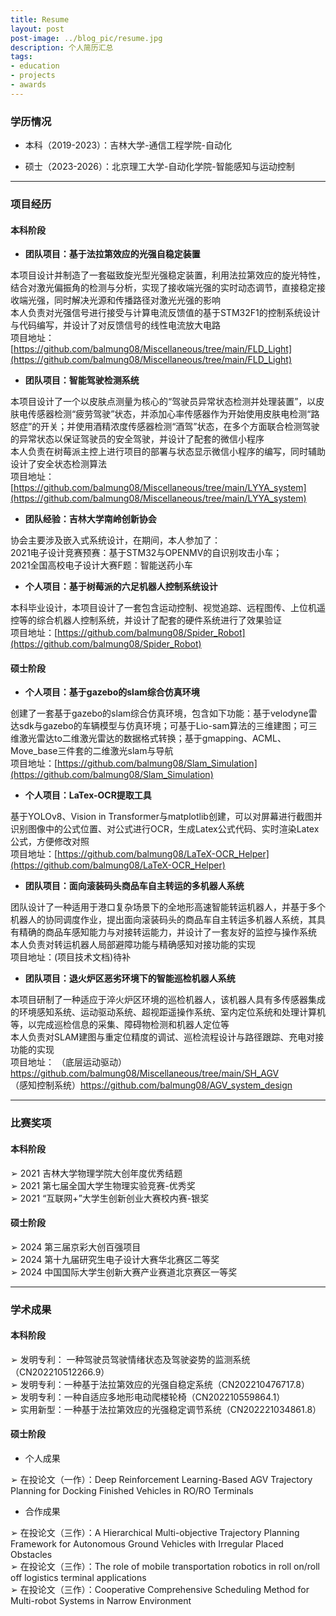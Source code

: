 ```yaml
---
title: Resume
layout: post
post-image: ../blog_pic/resume.jpg
description: 个人简历汇总
tags:
- education
- projects
- awards
---
```

### 学历情况
* 本科（2019-2023）：吉林大学-通信工程学院-自动化

* 硕士（2023-2026）：北京理工大学-自动化学院-智能感知与运动控制

-----------------
### 项目经历

#### 本科阶段

* **团队项目：基于法拉第效应的光强自稳定装置**

本项目设计并制造了一套磁致旋光型光强稳定装置，利用法拉第效应的旋光特性，结合对激光偏振角的检测与分析，实现了接收端光强的实时动态调节，直接稳定接收端光强，同时解决光源和传播路径对激光光强的影响<br>
本人负责对光强信号进行接受与计算电流反馈值的基于STM32F1的控制系统设计与代码编写，并设计了对反馈信号的线性电流放大电路<br>
项目地址：[https://github.com/balmung08/Miscellaneous/tree/main/FLD_Light](https://github.com/balmung08/Miscellaneous/tree/main/FLD_Light)

* **团队项目：智能驾驶检测系统**

本项目设计了一个以皮肤点测量为核心的“驾驶员异常状态检测并处理装置”，以皮肤电传感器检测“疲劳驾驶”状态，并添加心率传感器作为开始使用皮肤电检测“路怒症”的开关；并使用酒精浓度传感器检测“酒驾”状态，在多个方面联合检测驾驶的异常状态以保证驾驶员的安全驾驶，并设计了配套的微信小程序<br>
本人负责在树莓派主控上进行项目的部署与状态显示微信小程序的编写，同时辅助设计了安全状态检测算法<br>
项目地址：[https://github.com/balmung08/Miscellaneous/tree/main/LYYA_system](https://github.com/balmung08/Miscellaneous/tree/main/LYYA_system)


* **团队经验：吉林大学南岭创新协会**

协会主要涉及嵌入式系统设计，在期间，本人参加了：<br>
2021电子设计竞赛预赛：基于STM32与OPENMV的自识别攻击小车；<br>
2021全国高校电子设计大赛F题：智能送药小车

* **个人项目：基于树莓派的六足机器人控制系统设计**

本科毕业设计，本项目设计了一套包含运动控制、视觉追踪、远程图传、上位机遥控等的综合机器人控制系统，并设计了配套的硬件系统进行了效果验证<br>
项目地址：[https://github.com/balmung08/Spider_Robot](https://github.com/balmung08/Spider_Robot)


#### 硕士阶段

* **个人项目：基于gazebo的slam综合仿真环境**

创建了一套基于gazebo的slam综合仿真环境，包含如下功能：基于velodyne雷达sdk与gazebo的车辆模型与仿真环境；可基于Lio-sam算法的三维建图；可三维激光雷达to二维激光雷达的数据格式转换；基于gmapping、ACML、Move_base三件套的二维激光slam与导航<br>
项目地址：[https://github.com/balmung08/Slam_Simulation](https://github.com/balmung08/Slam_Simulation)

* **个人项目：LaTex-OCR提取工具**

基于YOLOv8、Vision in Transformer与matplotlib创建，可以对屏幕进行截图并识别图像中的公式位置、对公式进行OCR，生成Latex公式代码、实时渲染Latex公式，方便修改对照<br>
项目地址：[https://github.com/balmung08/LaTeX-OCR_Helper](https://github.com/balmung08/LaTeX-OCR_Helper)

* **团队项目：面向滚装码头商品车自主转运的多机器人系统**

团队设计了一种适用于港口复杂场景下的全地形高速智能转运机器人，并基于多个机器人的协同调度作业，提出面向滚装码头的商品车自主转运多机器人系统，其具有精确的商品车感知能力与对接转运能力，并设计了一套友好的监控与操作系统<br>
本人负责对转运机器人局部避障功能与精确感知对接功能的实现<br>
项目地址：(项目技术文档)待补<br>

* **团队项目：退火炉区恶劣环境下的智能巡检机器人系统**

本项目研制了一种适应于淬火炉区环境的巡检机器人，该机器人具有多传感器集成的环境感知系统、运动驱动系统、超视距遥操作系统、室内定位系统和处理计算机等，以完成巡检信息的采集、障碍物检测和机器人定位等<br>
本人负责对SLAM建图与重定位精度的调试、巡检流程设计与路径跟踪、充电对接功能的实现<br>
项目地址：
（底层运动驱动）https://github.com/balmung08/Miscellaneous/tree/main/SH_AGV<br>
（感知控制系统）https://github.com/balmung08/AGV_system_design

----------------------
### 比赛奖项

#### 本科阶段

➢ 2021 吉林大学物理学院大创年度优秀结题<br>
➢ 2021 第七届全国大学生物理实验竞赛-优秀奖<br>
➢ 2021 “互联网+”大学生创新创业大赛校内赛-银奖

#### 硕士阶段

➢ 2024 第三届京彩大创百强项目<br>
➢ 2024 第十九届研究生电子设计大赛华北赛区二等奖<br>
➢ 2024 中国国际大学生创新大赛产业赛道北京赛区一等奖

--------------------------------

### 学术成果

#### 本科阶段

➢ 发明专利： 一种驾驶员驾驶情绪状态及驾驶姿势的监测系统（CN202210512266.9）<br>
➢ 发明专利：一种基于法拉第效应的光强自稳定系统（CN202210476717.8）<br>
➢ 发明专利：一种自适应多地形电动爬楼轮椅（CN202210559864.1）<br>
➢ 实用新型：一种基于法拉第效应的光强稳定调节系统（CN202221034861.8）<br>

#### 硕士阶段

* 个人成果

➢ 在投论文（一作）：Deep Reinforcement Learning-Based AGV Trajectory Planning for Docking Finished Vehicles in RO/RO Terminals

* 合作成果

➢ 在投论文（三作）：A Hierarchical Multi-objective Trajectory Planning Framework for Autonomous Ground Vehicles with Irregular Placed Obstacles<br>
➢ 在投论文（三作）：The role of mobile transportation robotics in roll on/roll off logistics terminal applications<br>
➢ 在投论文（三作）：Cooperative Comprehensive Scheduling Method for Multi-robot Systems in Narrow Environment<br>
